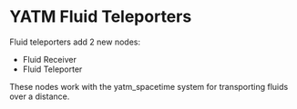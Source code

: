 # YATM Fluid Teleporters

Fluid teleporters add 2 new nodes:

* Fluid Receiver
* Fluid Teleporter

These nodes work with the yatm_spacetime system for transporting fluids over a distance.
